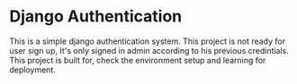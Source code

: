 #  Django Authentication

This is a simple django authentication system. This project is not
ready for user sign up, It's only signed in admin according to his previous 
credintials. This project is built for, check the environment setup and learning for deployment.